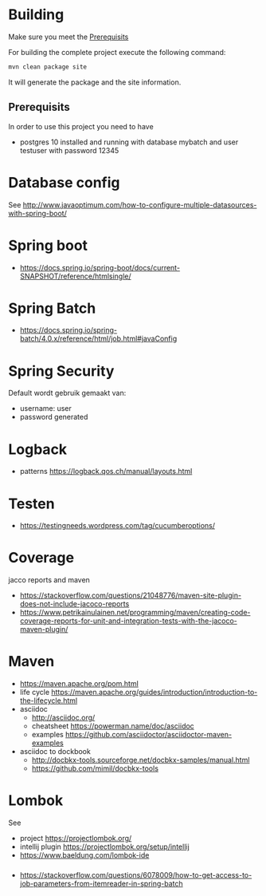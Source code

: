 # Building
Make sure you meet the [Prerequisits](##Prerequisits)

For building the complete project execute the following command:
```bash
mvn clean package site
```
It will generate the package and the site information.
## Prerequisits
In order to use this project you need to have
- postgres 10 installed and running with database mybatch and user testuser with password 12345

# Database config
See http://www.javaoptimum.com/how-to-configure-multiple-datasources-with-spring-boot/

# Spring boot
- https://docs.spring.io/spring-boot/docs/current-SNAPSHOT/reference/htmlsingle/

# Spring Batch
- https://docs.spring.io/spring-batch/4.0.x/reference/html/job.html#javaConfig

# Spring Security
Default wordt gebruik gemaakt van:
- username: user
- password generated

# Logback
- patterns https://logback.qos.ch/manual/layouts.html

# Testen
- https://testingneeds.wordpress.com/tag/cucumberoptions/

# Coverage
jacco reports and maven
- https://stackoverflow.com/questions/21048776/maven-site-plugin-does-not-include-jacoco-reports
- https://www.petrikainulainen.net/programming/maven/creating-code-coverage-reports-for-unit-and-integration-tests-with-the-jacoco-maven-plugin/

# Maven
- https://maven.apache.org/pom.html 
- life cycle https://maven.apache.org/guides/introduction/introduction-to-the-lifecycle.html
- asciidoc
    - http://asciidoc.org/ 
    - cheatsheet https://powerman.name/doc/asciidoc
    - examples https://github.com/asciidoctor/asciidoctor-maven-examples
- asciidoc to dockbook 
    - http://docbkx-tools.sourceforge.net/docbkx-samples/manual.html
    - https://github.com/mimil/docbkx-tools

# Lombok
See 
- project https://projectlombok.org/
- intellij plugin https://projectlombok.org/setup/intellij
- https://www.baeldung.com/lombok-ide 

###
- https://stackoverflow.com/questions/6078009/how-to-get-access-to-job-parameters-from-itemreader-in-spring-batch